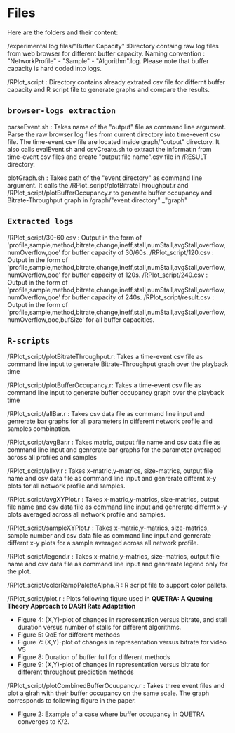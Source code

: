 # Files

Here are the folders and their content:

/experimental log files/"Buffer Capacity" :Directory containg raw log files from web browser for different buffer capacity. Naming convention : "NetworkProfile" - "Sample" - "Algorithm".log. Please note that buffer capacity is hard coded into logs.

/RPlot_script : Directory contains already extrated csv file for differnt buffer capacity and R script file to generate graphs and compare the results.



## ```browser-logs extraction```


parseEvent.sh : Takes name of the "output" file as command line argument. Parse the raw browser log files from current directory into time-event csv file. The time-event  csv file are located inside graph/"output" directory. It also calls evalEvent.sh and csvCreate.sh to extract the informatin from time-event  csv files and create "output file name".csv file in /RESULT directory.  

plotGraph.sh : Takes path of the "event directory" as command line argument. It calls the /RPlot_script/plotBitrateThroughput.r and /RPlot_script/plotBufferOccupancy.r to generate buffer occupancy and Bitrate-Throughput graph in /graph/"event directory" _"graph"

## ```Extracted logs```
/RPlot_script/30-60.csv : Output in the form of 'profile,sample,method,bitrate,change,ineff,stall,numStall,avgStall,overflow,numOverflow,qoe' for buffer capacity of 30/60s.
/RPlot_script/120.csv : Output in the form of 'profile,sample,method,bitrate,change,ineff,stall,numStall,avgStall,overflow,numOverflow,qoe' for buffer capacity of 120s.
/RPlot_script/240.csv : Output in the form of 'profile,sample,method,bitrate,change,ineff,stall,numStall,avgStall,overflow,numOverflow,qoe' for buffer capacity of 240s.
/RPlot_script/result.csv : Output in the form of 'profile,sample,method,bitrate,change,ineff,stall,numStall,avgStall,overflow,numOverflow,qoe,bufSize' for all buffer capacities.


## ```R-scripts```

/RPlot_script/plotBitrateThroughput.r: Takes a time-event csv file as command line input to generate Bitrate-Throughput graph over the playback time

/RPlot_script/plotBufferOccupancy.r: Takes a time-event csv file as command line input to generate buffer occupancy graph over the playback time

/RPlot_script/allBar.r : Takes csv data file as command line input and genrerate bar graphs for all parameters in different network profile and samples combination.

/RPlot_script/avgBar.r : Takes matric, output file name and csv data file as command line input and genrerate bar graphs for the parameter averaged across all profiles and samples

/RPlot_script/allxy.r : Takes x-matric,y-matrics, size-matrics, output file name and csv data file as command line input and genrerate differnt x-y plots for all network profile and samples.

/RPlot_script/avgXYPlot.r : Takes x-matric,y-matrics, size-matrics, output file name and csv data file as command line input and genrerate differnt x-y plots averaged across all network profile and samples.

/RPlot_script/sampleXYPlot.r : Takes x-matric,y-matrics, size-matrics, sample number and csv data file as command line input and genrerate differnt x-y plots for a sample averaged across all network profile.

/RPlot_script/legend.r : Takes x-matric,y-matrics, size-matrics, output file name and csv data file as command line input and genrerate legend only for the plot.

/RPlot_script/colorRampPaletteAlpha.R : R script file to support color pallets. 

/RPlot_script/plot.r : Plots following figure used in **QUETRA: A Queuing Theory Approach to DASH Rate Adaptation**
* Figure 4: (X,Y)-plot of changes in representation versus bitrate, and stall duration versus number of stalls for different algorithms.
* Figure 5: QoE for different methods
* Figure 7: (X,Y)-plot of changes in representation versus bitrate for video V5
* Figure 8: Duration of buffer full for different methods
* Figure 9: (X,Y)-plot of changes in representation versus bitrate for different throughput prediction methods

/RPlot_script/plotCombinedBufferOcuupancy.r : Takes three event files and plot a glrah with their buffer occupancy on the same scale. The graph corresponds to following figure in the paper.
* Figure 2: Example of a case where buffer occupancy in QUETRA converges to K/2.






